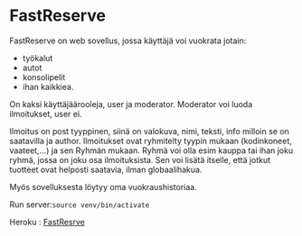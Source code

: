 # FastReserve

FastReserve on web sovellus, jossa käyttäjä voi vuokrata jotain:
- työkalut
- autot
- konsolipelit
- ihan kaikkiea.

On kaksi käyttäjäärooleja, user ja moderator. Moderator voi luoda ilmoitukset, user ei.

Ilmoitus on post tyyppinen, siinä on valokuva, nimi, teksti, info milloin se on saatavilla ja author.
Ilmoitukset ovat ryhmitelty tyypin mukaan (kodinkoneet, vaateet,...) ja sen Ryhmän mukaan.
Ryhmä voi olla esim kauppa tai ihan joku ryhmä, jossa on joku osa ilmoituksista. Sen voi lisätä itselle, että jotkut tuotteet ovat helposti saatavia, ilman globaalihakua.

Myös sovelluksesta löytyy oma vuokraushistoriaa.

Run server:<code>source venv/bin/activate</code>

Heroku : [FastResrve](https://fast-reserve.herokuapp.com)

